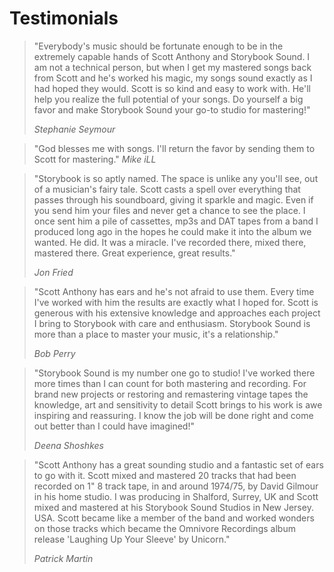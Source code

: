 # Testimonials

<blockquote>"Everybody's music should be fortunate enough to be in the extremely capable hands of Scott Anthony and Storybook Sound. I am not a technical person, but when I get my mastered songs back from Scott and he's worked his magic, my songs sound exactly as I had hoped they would. Scott is so kind and easy to work with. He'll help you realize the full potential of your songs. Do yourself a big favor and make Storybook Sound your go-to studio for mastering!"

<cite>Stephanie Seymour</cite>
</blockquote>

<blockquote>"God blesses me with songs. I'll return the favor by sending them to Scott for mastering."
  <cite>Mike iLL</cite>
</blockquote>

<blockquote>"Storybook is so aptly named. The space is unlike any you'll see, out of a musician's fairy tale. Scott casts a spell over everything that passes through his soundboard, giving it sparkle and magic. Even if you send him your files and never get a chance to see the place. I once sent him a pile of cassettes, mp3s and DAT tapes from a band I produced long ago in the hopes he could make it into the album we wanted. He did. It was a miracle. I've recorded there, mixed there, mastered there. Great experience, great results."

<cite>Jon Fried</cite>
</blockquote>

<blockquote>"Scott Anthony has ears and he's not afraid to use them. Every time I've worked with him the results are exactly what I hoped for. Scott is generous with his extensive knowledge and approaches each project I bring to Storybook with care and enthusiasm. Storybook Sound is more than a place to master your music, it's a relationship."

<cite>Bob Perry</cite>
</blockquote>

<blockquote>"Storybook Sound is my number one go to studio!  I've worked there more times than I can count for both mastering and recording.  For brand new projects or restoring and remastering vintage tapes  the knowledge, art and sensitivity to detail Scott  brings to his work is awe inspiring and reassuring.  I know the job will be done right and come out better than I could have imagined!"

<cite>Deena Shoshkes</cite>
</blockquote>

<blockquote>"Scott Anthony has a great sounding studio and a fantastic set of ears to go with it. Scott mixed and mastered 20 tracks that had been recorded on 1" 8 track tape, in and around 1974/75, by David Gilmour in his home studio. I was producing in Shalford, Surrey, UK and Scott mixed and mastered at his Storybook Sound Studios in New Jersey. USA. Scott became like a member of the band and worked wonders on those tracks which became the Omnivore Recordings album release 'Laughing Up Your Sleeve' by Unicorn."

<cite>Patrick Martin</cite>
</blockquote>
